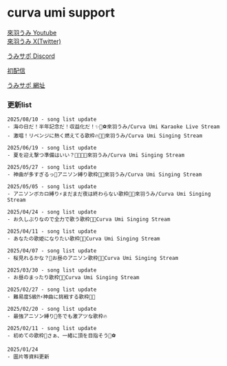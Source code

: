 # curva umi support  


[來羽うみ Youtube](https://www.youtube.com/@curvaumi)  
[來羽うみ X(Twitter)](https://x.com/curva_umi)  

[うみサポ Discord](https://t.co/oKazNascfC)  

[初配信](https://www.youtube.com/live/HRq1MVhPS5A?si=fg21_CmPBtaWUSAW)  

[うみサポ 網址](https://redfire29.github.io/curva-umi-support/)  

### 更新list  
```
2025/08/10 - song list update  
- 海の日だ！半年記念だ！収益化だ！✨🐧⚽️來羽うみ/Curva Umi Karaoke Live Stream
- 激唱！リベンジに熱く燃えてる歌枠🔥🎤🐧來羽うみ/Curva Umi Singing Stream

2025/06/19 - song list update  
- 夏を迎え撃つ準備はいい？🍋🩵🎤🐧來羽うみ/Curva Umi Singing Stream

2025/05/27 - song list update  
- 神曲が多すぎるっ🩵アニソン縛り歌枠🎤🐧來羽うみ/Curva Umi Singing Stream

2025/05/05 - song list update  
- アニソンボカロ縛り⚡️まだまだ夜は終わらない歌枠🎤🐧來羽うみ/Curva Umi Singing Stream

2025/04/24 - song list update  
- お久しぶりなので全力で歌う歌枠🎤🩵Curva Umi Singing Stream

2025/04/11 - song list update  
- あなたの歌姫になりたい歌枠🎤🩵Curva Umi Singing Stream

2025/04/07 - song list update  
- 桜見れるかな？🌸お昼のアニソン歌枠🎤🐧Curva Umi Singing Stream

2025/03/30 - song list update  
- お昼のまったり歌枠🎤🐧Curva Umi Singing Stream

2025/02/27 - song list update  
- 難易度S級⁈⚡️神曲に挑戦する歌枠🎤🐧

2025/02/20 - song list update  
- 最強アニソン縛り🎤冬でも激アツな歌枠🔥

2025/02/11 - song list update  
- 初めての歌枠🎤さぁ、一緒に頂を目指そう🐧⚽️ 

2025/01/24
- 圖片等資料更新
```